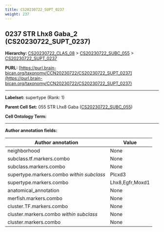 ```yaml
---
title: CS20230722_SUPT_0237
weight: 237
---
```

## 0237 STR Lhx8 Gaba_2 (CS20230722_SUPT_0237)
<b>Hierarchy: </b>
[CS20230722_CLAS_08](../CS20230722_CLAS_08) >
[CS20230722_SUBC_055](../CS20230722_SUBC_055) >
[CS20230722_SUPT_0237](../CS20230722_SUPT_0237)

**PURL:** [https://purl.brain-bican.org/taxonomy/CCN20230722/CS20230722_SUPT_0237](https://purl.brain-bican.org/taxonomy/CCN20230722/CS20230722_SUPT_0237)

---


**Labelset:** supertype (Rank: 1)

**Parent Cell Set:** 055 STR Lhx8 Gaba ([CS20230722_SUBC_055](../CS20230722_SUBC_055))



**Cell Ontology Term:** 

[MARKER GENES.]: #


---

[TRANSFERRED ANNOTATIONS.]: #


[AUTHOR ANNOTATION FIELDS.]: #


**Author annotation fields:**

| Author annotation | Value |
|-------------------|-------|
|neighborhood|None|
|subclass.tf.markers.combo|None|
|subclass.markers.combo|None|
|supertype.markers.combo _within subclass_|Plcxd3|
|supertype.markers.combo|Lhx8,Egfr,Moxd1|
|anatomical_annotation|None|
|merfish.markers.combo|None|
|cluster.TF.markers.combo|None|
|cluster.markers.combo _within subclass_|None|
|cluster.markers.combo|None|
